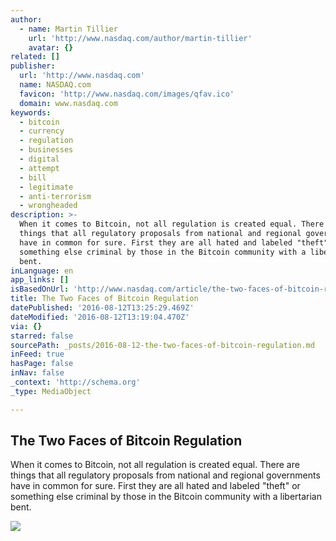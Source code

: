 ```yaml
---
author:
  - name: Martin Tillier
    url: 'http://www.nasdaq.com/author/martin-tillier'
    avatar: {}
related: []
publisher:
  url: 'http://www.nasdaq.com'
  name: NASDAQ.com
  favicon: 'http://www.nasdaq.com/images/qfav.ico'
  domain: www.nasdaq.com
keywords:
  - bitcoin
  - currency
  - regulation
  - businesses
  - digital
  - attempt
  - bill
  - legitimate
  - anti-terrorism
  - wrongheaded
description: >-
  When it comes to Bitcoin, not all regulation is created equal. There are
  things that all regulatory proposals from national and regional governments
  have in common for sure. First they are all hated and labeled "theft" or
  something else criminal by those in the Bitcoin community with a libertarian
  bent.
inLanguage: en
app_links: []
isBasedOnUrl: 'http://www.nasdaq.com/article/the-two-faces-of-bitcoin-regulation-cm664499'
title: The Two Faces of Bitcoin Regulation
datePublished: '2016-08-12T13:25:29.469Z'
dateModified: '2016-08-12T13:19:04.470Z'
via: {}
starred: false
sourcePath: _posts/2016-08-12-the-two-faces-of-bitcoin-regulation.md
inFeed: true
hasPage: false
inNav: false
_context: 'http://schema.org'
_type: MediaObject

---
```

<article style=""><h1>The Two Faces of Bitcoin Regulation</h1><p>When it comes to Bitcoin, not all regulation is created equal. There are things that all regulatory proposals from national and regional governments have in common for sure. First they are all hated and labeled "theft" or something else criminal by those in the Bitcoin community with a libertarian bent.</p><img src="http://www.nasdaq.com/reference/hiresphotos/news-photos/bitcoin/325x200/bitcoin99.jpg" /></article>